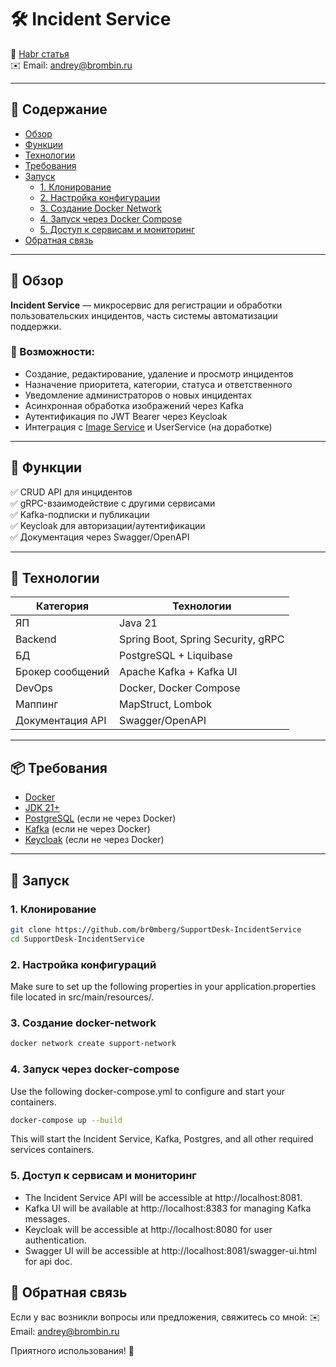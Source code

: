 # 🛠 Incident Service

📘 [Habr статья](https://habr.com/ru/articles/870640/)  
✉️ Email: andrey@brombin.ru

---

## 📖 Содержание

- [Обзор](#-обзор)
- [Функции](#-функции)
- [Технологии](#-технологии)
- [Требования](#-требования)
- [Запуск](#-запуск)
  - [1. Клонирование](#1-клонирование)
  - [2. Настройка конфигурации](#2-настройка-конфигурации)
  - [3. Создание Docker Network](#3-создание-docker-network)
  - [4. Запуск через Docker Compose](#4-запуск-через-docker-compose)
  - [5. Доступ к сервисам и мониторинг](#5-доступ-к-сервисам-и-мониторинг)
- [Обратная связь](#-обратная-связь)

---

## 🧭 Обзор

**Incident Service** — микросервис для регистрации и обработки пользовательских инцидентов, часть системы автоматизации поддержки.

### 💼 Возможности:

- Создание, редактирование, удаление и просмотр инцидентов
- Назначение приоритета, категории, статуса и ответственного
- Уведомление администраторов о новых инцидентах
- Асинхронная обработка изображений через Kafka
- Аутентификация по JWT Bearer через Keycloak
- Интеграция с [Image Service](https://github.com/br0mberg/SupportDesk-ImageService) и UserService (на доработке)

---

## 🚀 Функции

✅ CRUD API для инцидентов  
✅ gRPC-взаимодействие с другими сервисами  
✅ Kafka-подписки и публикации  
✅ Keycloak для авторизации/аутентификации  
✅ Документация через Swagger/OpenAPI

---

## 🔧 Технологии

| Категория         | Технологии                         |
|------------------|------------------------------------|
| ЯП                | Java 21                            |
| Backend           | Spring Boot, Spring Security, gRPC |
| БД                | PostgreSQL + Liquibase             |
| Брокер сообщений  | Apache Kafka + Kafka UI            |
| DevOps            | Docker, Docker Compose             |
| Маппинг           | MapStruct, Lombok                  |
| Документация API  | Swagger/OpenAPI                    |

---

## 📦 Требования

- [Docker](https://www.docker.com/)
- [JDK 21+](https://www.oracle.com/java/technologies/javase/jdk21-archive-downloads.html)
- [PostgreSQL](https://www.postgresql.org/) (если не через Docker)
- [Kafka](https://kafka.apache.org/downloads) (если не через Docker)
- [Keycloak](https://www.keycloak.org/) (если не через Docker)

---

## 🚀 Запуск

### 1. Клонирование

```bash
git clone https://github.com/br0mberg/SupportDesk-IncidentService
cd SupportDesk-IncidentService
```

### 2. Настройка конфигураций
Make sure to set up the following properties in your application.properties 
file located in src/main/resources/.

### 3. Создание docker-network
```bash
docker network create support-network
```
### 4. Запуск через docker-compose
Use the following docker-compose.yml to configure and start your containers.
```bash
docker-compose up --build
```
This will start the Incident Service, Kafka, Postgres, and all other required services containers.

### 5. Доступ к сервисам и мониторинг
- The Incident Service API will be accessible at http://localhost:8081.
- Kafka UI will be available at http://localhost:8383 for managing Kafka messages.
- Keycloak will be accessible at http://localhost:8080 for user authentication.
- Swagger UI will be accessible at http://localhost:8081/swagger-ui.html for api doc.

## 🤝 Обратная связь

Если у вас возникли вопросы или предложения, свяжитесь со мной:
✉️ Email: andrey@brombin.ru

Приятного использования! 🎉



